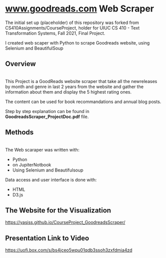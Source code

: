 # www.goodreads.com Web Scraper

The initial set up (placeholder) of this repository was forked from CS410Assignments/CourseProject, holder for UIUC CS 410 - Text Transformation Systems, Fall 2021, Final Project.

I created web scaper with Python to scrape Goodreads website, using Selenium and BeautifulSoup

## Overview
<br />This Project is a GoodReads website scraper that take all the newreleases by month and genre in last 2 years from the website and gather the information about them and display the 5 highest rating ones.

The content can be used for book recommandations and annual blog posts.

Step by step explanation can be found in **GoodreadsScraper_ProjectDoc.pdf** file.

## Methods
<br />The Web scaraper was written with:
- Python
- on JupiterNotbook
- Using Selenium and Beautifulsoup

Data access and user interface is done with:

- HTML
- D3.js 

## The Website for the Visualization
https://yasiss.github.io/CourseProject_GoodreadsScraper/

## Presentation Link to Video
https://uofi.box.com/s/bs4jceo5wpu01qdb3ssoh3zxfdmia4zd
